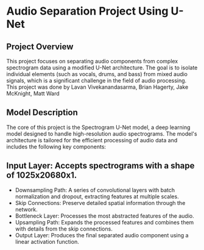 # Audio Separation Project Using U-Net
## Project Overview
This project focuses on separating audio components from complex spectrogram data using a modified U-Net architecture. The goal is to isolate individual elements (such as vocals, drums, and bass) from mixed audio signals, which is a significant challenge in the field of audio processing. This project was done by Lavan Vivekanandasarma, Brian Hagerty, Jake McKnight, Matt Ward

## Model Description
The core of this project is the Spectrogram U-Net model, a deep learning model designed to handle high-resolution audio spectrograms. The model's architecture is tailored for the efficient processing of audio data and includes the following key components:

## Input Layer: Accepts spectrograms with a shape of 1025x20680x1.
- Downsampling Path: A series of convolutional layers with batch normalization and dropout, extracting features at multiple scales.
- Skip Connections: Preserve detailed spatial information through the network.
- Bottleneck Layer: Processes the most abstracted features of the audio.
- Upsampling Path: Expands the processed features and combines them with details from the skip connections.
- Output Layer: Produces the final separated audio component using a linear activation function.
